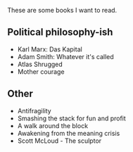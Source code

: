 These are some books I want to read.

## Political philosophy-ish
* Karl Marx: Das Kapital 
* Adam Smith: Whatever it's called
* Atlas Shrugged
* Mother courage

## Other
* Antifragility
* Smashing the stack for fun and profit
* A walk around the block
* Awakening from the meaning crisis
* Scott McLoud - The sculptor
